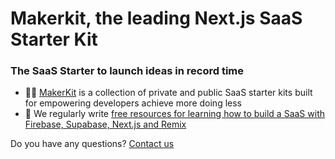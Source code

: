 # Makerkit, the leading Next.js SaaS Starter Kit

### The SaaS Starter to launch ideas in record time

- 🙋‍♀️ [MakerKit](https://makerkit.dev) is a collection of private and public SaaS starter kits built for empowering developers achieve more doing less
- 🍿 We regularly write [free resources for learning how to build a SaaS with Firebase, Supabase, Next.js and Remix](https://makerkit.dev/blog)

Do you have any questions? [Contact us](https://makerkit.dev/contact)
